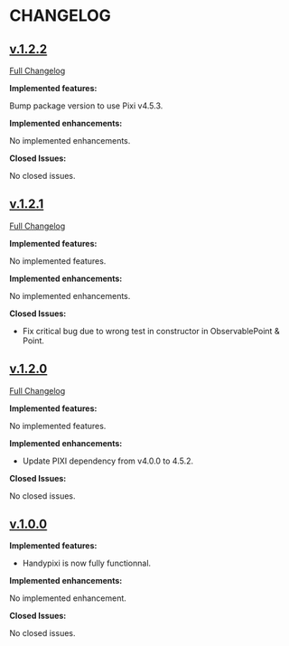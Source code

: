 # CHANGELOG

## [v.1.2.2](https://github.com/M4dNation/handypixi/tree/v1.2.2)
[Full Changelog](https://github.com/M4dNation/handypixi/compare/v1.2.1...v1.2.2)

**Implemented features:**

Bump package version to use Pixi v4.5.3.

**Implemented enhancements:**

No implemented enhancements.

**Closed Issues:**

No closed issues.

## [v.1.2.1](https://github.com/M4dNation/handypixi/tree/v1.2.1)
[Full Changelog](https://github.com/M4dNation/handypixi/compare/v1.2.0...v1.2.1)

**Implemented features:**

No implemented features.

**Implemented enhancements:**

No implemented enhancements.

**Closed Issues:**

- Fix critical bug due to wrong test in constructor in ObservablePoint & Point.

## [v.1.2.0](https://github.com/M4dNation/handypixi/tree/v1.2.0)
[Full Changelog](https://github.com/M4dNation/handypixi/compare/v1.0.0...v1.2.0)

**Implemented features:**

No implemented features.

**Implemented enhancements:**

- Update PIXI dependency from v4.0.0 to 4.5.2.

**Closed Issues:**

No closed issues.

## [v.1.0.0](https://github.com/M4dNation/handypixi/tree/v1.0.0)

**Implemented features:**

- Handypixi is now fully functionnal.

**Implemented enhancements:**

No implemented enhancement.

**Closed Issues:**

No closed issues.